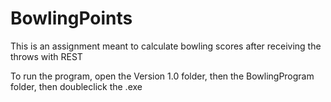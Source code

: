 # BowlingPoints
This is an assignment meant to calculate bowling scores after receiving the throws with REST

To run the program, open the Version 1.0 folder, then the BowlingProgram folder, then doubleclick the .exe
